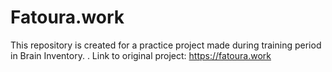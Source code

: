 # Fatoura.work
This repository is created for a practice project made during training period in Brain Inventory.
.
Link to original project: https://fatoura.work
